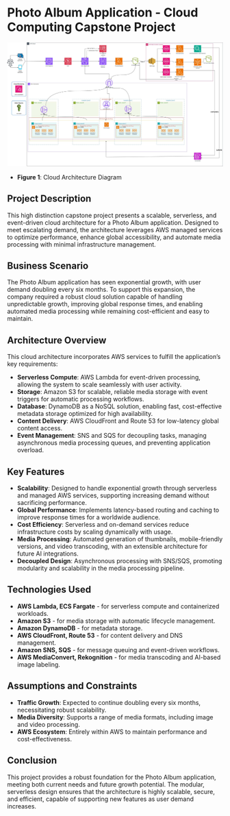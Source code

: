 # Photo Album Application - Cloud Computing Capstone Project

![Cloud Architecture Diagram](drawn_cloud_architecture.jpg)

- **Figure 1**: Cloud Architecture Diagram

## Project Description
This high distinction capstone project presents a scalable, serverless, and event-driven cloud architecture for a Photo Album application. Designed to meet escalating demand, the architecture leverages AWS managed services to optimize performance, enhance global accessibility, and automate media processing with minimal infrastructure management.

## Business Scenario
The Photo Album application has seen exponential growth, with user demand doubling every six months. To support this expansion, the company required a robust cloud solution capable of handling unpredictable growth, improving global response times, and enabling automated media processing while remaining cost-efficient and easy to maintain.

## Architecture Overview
This cloud architecture incorporates AWS services to fulfill the application’s key requirements:
- **Serverless Compute**: AWS Lambda for event-driven processing, allowing the system to scale seamlessly with user activity.
- **Storage**: Amazon S3 for scalable, reliable media storage with event triggers for automatic processing workflows.
- **Database**: DynamoDB as a NoSQL solution, enabling fast, cost-effective metadata storage optimized for high availability.
- **Content Delivery**: AWS CloudFront and Route 53 for low-latency global content access.
- **Event Management**: SNS and SQS for decoupling tasks, managing asynchronous media processing queues, and preventing application overload.

## Key Features
- **Scalability**: Designed to handle exponential growth through serverless and managed AWS services, supporting increasing demand without sacrificing performance.
- **Global Performance**: Implements latency-based routing and caching to improve response times for a worldwide audience.
- **Cost Efficiency**: Serverless and on-demand services reduce infrastructure costs by scaling dynamically with usage.
- **Media Processing**: Automated generation of thumbnails, mobile-friendly versions, and video transcoding, with an extensible architecture for future AI integrations.
- **Decoupled Design**: Asynchronous processing with SNS/SQS, promoting modularity and scalability in the media processing pipeline.

## Technologies Used
- **AWS Lambda, ECS Fargate** - for serverless compute and containerized workloads.
- **Amazon S3** - for media storage with automatic lifecycle management.
- **Amazon DynamoDB** - for metadata storage.
- **AWS CloudFront, Route 53** - for content delivery and DNS management.
- **Amazon SNS, SQS** - for message queuing and event-driven workflows.
- **AWS MediaConvert, Rekognition** - for media transcoding and AI-based image labeling.

## Assumptions and Constraints
- **Traffic Growth**: Expected to continue doubling every six months, necessitating robust scalability.
- **Media Diversity**: Supports a range of media formats, including image and video processing.
- **AWS Ecosystem**: Entirely within AWS to maintain performance and cost-effectiveness.

## Conclusion
This project provides a robust foundation for the Photo Album application, meeting both current needs and future growth potential. The modular, serverless design ensures that the architecture is highly scalable, secure, and efficient, capable of supporting new features as user demand increases.
